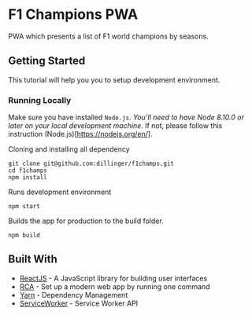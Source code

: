 # F1 Champions PWA

PWA which presents a list of F1 world champions by seasons.

## Getting Started

This tutorial will help you you to setup development environment.

### Running Locally

Make sure you have installed `Node.js`. *You’ll need to have Node 8.10.0 or later on your local development machine*.
If not, please follow this instruction (Node.js)[https://nodejs.org/en/].

Cloning and installing all dependency
```
git clone git@github.com:dillinger/f1champs.git
cd f1champs
npm install
```

Runs development environment
```
npm start
```

Builds the app for production to the build folder.
```
npm build
```


## Built With

* [ReactJS](https://reactjs.org/) - A JavaScript library for building user interfaces
* [RCA](https://facebook.github.io/create-react-app/) - Set up a modern web app by running one command
* [Yarn](https://yarnpkg.com/lang/en/) - Dependency Management
* [ServiceWorker](https://developer.mozilla.org/en-US/docs/Web/API/Service_Worker_API) - Service Worker API
